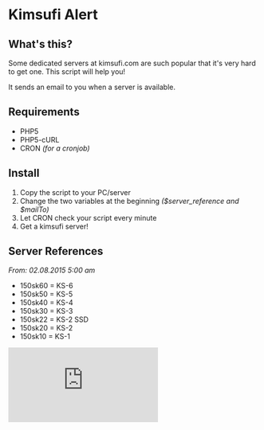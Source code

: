 # Kimsufi Alert
## What's this?
Some dedicated servers at kimsufi.com are such popular that it's very hard to get one. This script will help you!

It sends an email to you when a server is available.

## Requirements
- PHP5
- PHP5-cURL
- CRON *(for a cronjob)*

## Install
1. Copy the script to your PC/server
2. Change the two variables at the beginning *($server_reference and $mailTo)*
3. Let CRON check your script every minute
4. Get a kimsufi server!

## Server References
*From: 02.08.2015 5:00 am*

- 150sk60 = KS-6
- 150sk50 = KS-5
- 150sk40 = KS-4
- 150sk30 = KS-3
- 150sk22 = KS-2 SSD
- 150sk20 = KS-2
- 150sk10 = KS-1

![Piwik Statistics](https://piwik.n3xus.de/piwik.php?idsite=20&rec=1)
